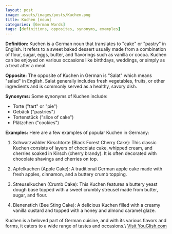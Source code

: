 ```yaml
---
layout: post
image: assets/images/posts/Kuchen.png
title: Kuchen [noun]
categories: [German Words]
tags: [definitions, opposites, synonyms, examples]
---
```


**Definition:**
Kuchen is a German noun that translates to "cake" or "pastry" in English. It refers to a sweet baked dessert usually made from a combination of flour, sugar, eggs, butter, and flavorings such as vanilla or cocoa. Kuchen can be enjoyed on various occasions like birthdays, weddings, or simply as a treat after a meal.

**Opposite:**
The opposite of Kuchen in German is "Salat" which means "salad" in English. Salat generally includes fresh vegetables, fruits, or other ingredients and is commonly served as a healthy, savory dish.

**Synonyms:**
Some synonyms of Kuchen include:

- Torte ("tart" or "pie")
- Gebäck ("pastries")
- Tortenstück ("slice of cake")
- Plätzchen ("cookies")

**Examples:**
Here are a few examples of popular Kuchen in Germany:

1. Schwarzwälder Kirschtorte (Black Forest Cherry Cake): This classic Kuchen consists of layers of chocolate cake, whipped cream, and cherries soaked in Kirsch (cherry brandy). It is often decorated with chocolate shavings and cherries on top.

2. Apfelkuchen (Apple Cake): A traditional German apple cake made with fresh apples, cinnamon, and a buttery crumb topping.

3. Streuselkuchen (Crumb Cake): This Kuchen features a buttery yeast dough base topped with a sweet crumbly streusel made from butter, sugar, and flour.

4. Bienenstich (Bee Sting Cake): A delicious Kuchen filled with a creamy vanilla custard and topped with a honey and almond caramel glaze.

Kuchen is a beloved part of German cuisine, and with its various flavors and forms, it caters to a wide range of tastes and occasions.\ <a id="yg-widget-0" class="youglish-widget" data-query="Kuchen" data-lang="german" data-components="8412" data-auto-start="0" data-bkg-color="theme_light" data-title="How%20to%20pronounce%20Kuchen%20in%20German"  rel="nofollow" href="https://youglish.com">Visit YouGlish.com</a><script async src="https://youglish.com/public/emb/widget.js" charset="utf-8"></script>